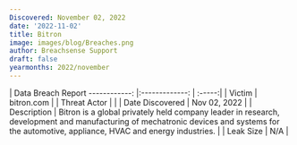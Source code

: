 ```yaml
---
Discovered: November 02, 2022
date: '2022-11-02'
title: Bitron
image: images/blog/Breaches.png
author: Breachsense Support
draft: false
yearmonths: 2022/november
---
```



| Data Breach Report
------------:     |:-------------:    | :-----:|
| Victim      | bitron.com      | 
| Threat Actor      |       | 
| Date Discovered      | Nov 02, 2022      | 
| Description      | Bitron is a global privately held company leader in research, development and manufacturing of mechatronic devices and systems for the automotive, appliance, HVAC and energy industries.      | 
| Leak Size      | N/A      | 

